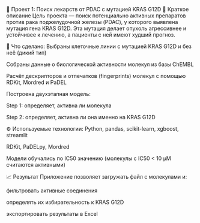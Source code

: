 🧪 Проект 1: Поиск лекарств от PDAC с мутацией KRAS G12D
📌 Краткое описание
Цель проекта — поиск потенциально активных препаратов против рака поджелудочной железы (PDAC), у которого выявлена мутация гена KRAS G12D. Эта мутация делает опухоль агрессивнее и устойчивее к лечению, а пациенты с ней имеют худший прогноз.

🔬 Что сделано:
Выбраны клеточные линии с мутацией KRAS G12D и без неё (дикий тип)

Собраны данные о биологической активности молекул из базы ChEMBL

Расчёт дескрипторов и отпечатков (fingerprints) молекул с помощью RDKit, Mordred и PaDEL

Построена двухэтапная модель:

Step 1: определяет, активна ли молекула

Step 2: определяет, активна ли она именно на KRAS G12D

⚙️ Используемые технологии:
Python, pandas, scikit-learn, xgboost, streamlit

RDKit, PaDELpy, Mordred

Модели обучались по IC50 значению (молекулы с IC50 < 10 µM считаются активными)

📈 Результат
Приложение позволяет загружать файл с молекулами и:

фильтровать активные соединения

определять их избирательность к KRAS G12D

экспортировать результаты в Excel

